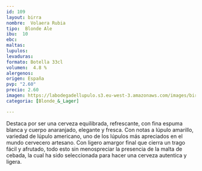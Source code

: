 ```yaml
--- 
id: 109
layout: birra
nombre:  Volaera Rubia
tipo:  Blonde Ale
ibu:  10
ebc:
maltas: 
lupulos: 
levaduras: 
formato: Botella 33cl
volumen:  4.8 %
alergenos: 
origen: España
pvp: "2.60"
precio: 2.60
imagen: https://labodegadellupulo.s3.eu-west-3.amazonaws.com/images/birras/volaerarubia.jpg
categoria: [Blonde_&_Lager]

---
```

Destaca por ser una cerveza equilibrada, refrescante, con fina espuma blanca y cuerpo anaranjado, elegante y fresca. Con notas a lúpulo amarillo, variedad de lúpulo americano, uno de los lúpulos más apreciados en el mundo cervecero artesano. Con ligero amargor final que cierra un trago fácil y afrutado, todo esto sin menospreciar la presencia de la malta de cebada, la cual ha sido seleccionada para hacer una cerveza autentica y ligera.













